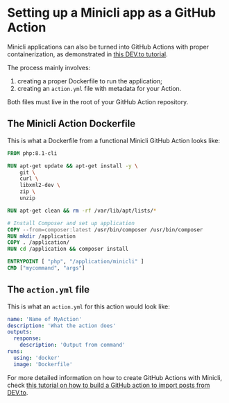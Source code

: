 # Setting up a Minicli app as a GitHub Action

Minicli applications can also be turned into GitHub Actions with proper containerization, as demonstrated in [this DEV.to tutorial](https://dev.to/erikaheidi/how-to-create-a-github-action-to-import-posts-from-dev-to-a-repository-you-own-3mg1).

The process mainly involves:

1. creating a proper Dockerfile to run the application;
2. creating an `action.yml` file with metadata for your Action.

Both files must live in the root of your GitHub Action repository.

## The Minicli Action Dockerfile

This is what a Dockerfile from a functional Minicli GitHub Action looks like:

```dockerfile
FROM php:8.1-cli

RUN apt-get update && apt-get install -y \
    git \
    curl \
    libxml2-dev \
    zip \
    unzip

RUN apt-get clean && rm -rf /var/lib/apt/lists/*

# Install Composer and set up application
COPY --from=composer:latest /usr/bin/composer /usr/bin/composer
RUN mkdir /application
COPY . /application/
RUN cd /application && composer install

ENTRYPOINT [ "php", "/application/minicli" ]
CMD ["mycommand", "args"]
```

## The `action.yml` file
This is what an `action.yml` for this action would look like:

```yaml
name: 'Name of MyAction'
description: 'What the action does'
outputs:
  response:
    description: 'Output from command'
runs:
  using: 'docker'
  image: 'Dockerfile'

```

For more detailed information on how to create GitHub Actions with Minicli, check [this tutorial on how to build a GitHub action to import posts from DEV.to](https://dev.to/erikaheidi/how-to-create-a-github-action-to-import-posts-from-dev-to-a-repository-you-own-3mg1).